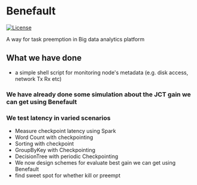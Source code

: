 # Benefault

[![License](https://img.shields.io/badge/license-BSD-blue.svg)](LICENSE)

A way for task preemption in Big data analytics platform
## What we have done
* a simple shell script for monitoring node's metadata (e.g. disk access, network Tx Rx etc)

### We have already done some simulation about the JCT gain we can get using Benefault

### We test latency in varied scenarios
* Measure checkpoint latency using Spark
* Word Count with checkpointing
* Sorting with checkpoint
* GroupByKey with Checkpointing
* DecisionTree with periodic Checkpointing
* We now design schemes for evaluate best gain we can get using Benefault
* find sweet spot for whether kill or preempt
